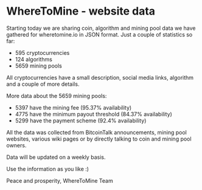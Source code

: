 # WhereToMine - website data

Starting today we are sharing coin, algorithm and mining pool data we have gathered for wheretomine.io in JSON format.
Just a couple of statistics so far:
- 595 cryptocurrencies
- 124 algorithms
- 5659 mining pools

All cryptocurrencies have a small description, social media links, algorithm and a couple of more details.
 
More data about the 5659 mining pools:
- 5397 have the mining fee (95.37% availability)
- 4775 have the minimum payout threshold (84.37% availability)
- 5299 have the payment scheme (92.4% availability)

All the data was collected from BitcoinTalk announcements, mining pool websites, various wiki pages or by directly talking to coin and mining pool owners.

Data will be updated on a weekly basis.



Use the information as you like :)

Peace and prosperity, WhereToMine Team
